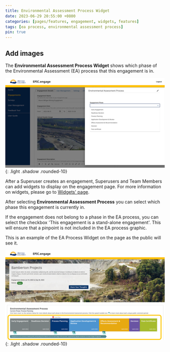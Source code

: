 ```yaml
---
title: Environmental Assessment Process Widget
date: 2023-06-29 20:55:00 +0800
categories: [pages/features, engagement, widgets, features]
tags: [ea process, environmental assessment process]
pin: true
---
```


## Add images 

The **Environmental Assessment Process Widget** shows which phase of the Environmental Assessment (EA) process that this engagement is in. 

![EA Process Phase](/assets/UserGuideImages/Images/environmental-assessment-process-widget/environmental-assessment-process-widget-ea-phase-widget.png){: .light .shadow .rounded-10}

After a Superuser creates an engagement, Superusers and Team Members can add widgets to display on the engagement page. For more information on widgets, please go to [Widgets' page](/met-guide/posts/widgets/).

After selecting **Environmental Assessment Process** you can select which phase this engagement is currently in.

If the engagement does not belong to a phase in the EA process, you can select the checkbox 'This engagement is a stand-alone engagement'. This will ensure that a pinpoint is not included in the EA process graphic. 

This is an example of the EA Process Widget on the page as the public will see it.

![EA Process Widget](/assets/UserGuideImages/Images/environmental-assessment-process-widget/environmental-assessment-process-widget-ea-process-graphic.png){: .light .shadow .rounded-10}

